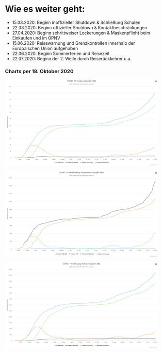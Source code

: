 #

Wie es weiter geht:
===================

* 15.03.2020: Beginn inoffizieller Shutdown & Schließung Schulen
* 22.03.2020: Beginn offizieller Shutdown & Kontaktbeschränkungen
* 27.04.2020: Beginn schrittweiser Lockerungen & Maskenpflicht beim Einkaufen und im ÖPNV
* 15.06.2020: Reisewarnung und Grenzkontrollen innerhalb der Europäischen Union aufgehoben
* 22.06.2020: Beginn Sommerferien und Reisezeit
* 22.07.2020: Beginn der 2. Welle durch Reiserückkehrer u.a.

### Charts per 18. Oktober 2020

![chart_hh_2020_10_18.jpg](img/chart_hh_2020_10_18.jpg)


![chart_mv_2020_10_18.jpg](img/chart_mv_2020_10_18.jpg)


![chart_sh_2020_10_18.jpg](img/chart_sh_2020_10_18.jpg)
